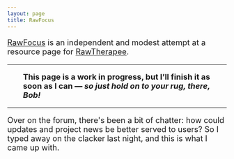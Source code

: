 ```yaml
---
layout: page
title: RawFocus
---
```


<font size="4">

<a href="https://martbetz.github.io/WIP/rawfocus.html">RawFocus</a> is an independent and modest attempt at a resource page for <a href="https://rawtherapee.com">RawTherapee</a>.

<hr><p><span style="display:block; margin-left:2em; margin-right:2em">
<b>This page is a work in progress, but I’ll finish it  as soon as I can — <i>so just hold on to your rug, there, Bob!</i></b><hr>
</span></p>

Over on the forum, there's been a bit of chatter: how could updates and project news be better served to users? So I typed away on the clacker last night, and this is what I came up with.

</font>


<!--

### RawTherapee? What's that? ###

[RawTherapee](https://rawtherapee.com) is a powerful image-processing tool that's free and open source.

-->
